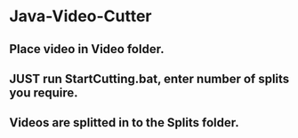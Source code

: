 # Java-Video-Cutter
## Place video in Video folder.
## JUST run StartCutting.bat, enter number of splits you require.
## Videos are splitted in to the Splits folder.
